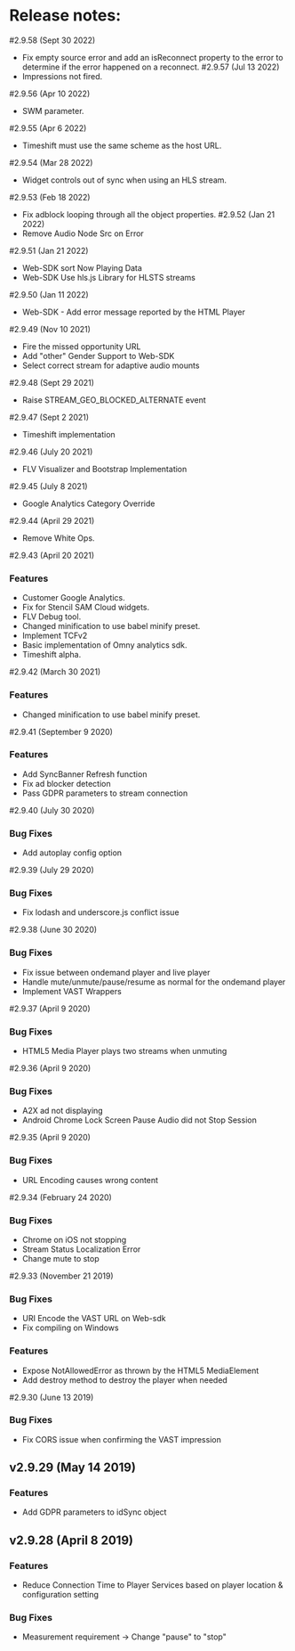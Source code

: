 # Release notes:
#2.9.58 (Sept 30 2022)
- Fix empty source error and add an isReconnect property to the error to determine if the error happened on a reconnect.
#2.9.57 (Jul 13 2022)
- Impressions not fired.

#2.9.56 (Apr 10 2022)
- SWM parameter.

#2.9.55 (Apr 6 2022)
-  Timeshift must use the same scheme as the host URL.

#2.9.54 (Mar 28 2022)
- Widget controls out of sync when using an HLS stream.

#2.9.53 (Feb 18 2022)
- Fix adblock looping through all the object properties.
#2.9.52 (Jan 21 2022)
- Remove Audio Node Src on Error

#2.9.51 (Jan 21 2022)
- Web-SDK sort Now Playing Data
- Web-SDK Use hls.js Library for HLSTS streams

#2.9.50 (Jan 11 2022)
- Web-SDK - Add error message reported by the HTML Player

#2.9.49 (Nov 10 2021)
- Fire the missed opportunity URL
- Add "other" Gender Support to Web-SDK
- Select correct stream for adaptive audio mounts

#2.9.48 (Sept 29 2021)
- Raise STREAM_GEO_BLOCKED_ALTERNATE event

#2.9.47 (Sept 2 2021)
- Timeshift implementation

#2.9.46 (July 20 2021)
- FLV Visualizer and Bootstrap Implementation

#2.9.45 (July 8 2021)
- Google Analytics Category Override

#2.9.44 (April 29 2021)
- Remove White Ops.

#2.9.43 (April 20 2021)
### Features
- Customer Google Analytics.
- Fix for Stencil SAM Cloud widgets.
- FLV Debug tool.
- Changed minification to use babel minify preset.
- Implement TCFv2
- Basic implementation of Omny analytics sdk.
- Timeshift alpha.

#2.9.42 (March 30 2021)
### Features
- Changed minification to use babel minify preset.

#2.9.41 (September 9 2020)
### Features
- Add SyncBanner Refresh function
- Fix ad blocker detection
- Pass GDPR parameters to stream connection

#2.9.40 (July 30 2020)
### Bug Fixes ###
- Add autoplay config option

#2.9.39 (July 29 2020)
### Bug Fixes ###
- Fix lodash and underscore.js conflict issue

#2.9.38 (June 30 2020)
### Bug Fixes ####
- Fix issue between ondemand player and live player
- Handle mute/unmute/pause/resume as normal for the ondemand player
- Implement VAST Wrappers

#2.9.37 (April 9 2020)
### Bug Fixes
- HTML5 Media Player plays two streams when unmuting

#2.9.36 (April 9 2020)
### Bug Fixes
- A2X ad not displaying
- Android Chrome Lock Screen Pause Audio did not Stop Session

#2.9.35 (April 9 2020)
### Bug Fixes
- URL Encoding causes wrong content

#2.9.34 (February 24 2020)
### Bug Fixes
- Chrome on iOS not stopping
- Stream Status Localization Error
- Change mute to stop

#2.9.33 (November 21 2019)
### Bug Fixes
- URI Encode the VAST URL on Web-sdk
- Fix compiling on Windows
### Features
- Expose NotAllowedError as thrown by the HTML5 MediaElement
- Add destroy method to destroy the player when needed

#2.9.30 (June 13 2019)
### Bug Fixes
- Fix CORS issue when confirming the VAST impression

## v2.9.29 (May 14 2019)
### Features
- Add GDPR parameters to idSync object

## v2.9.28 (April 8 2019)
### Features
- Reduce Connection Time to Player Services based on player location & configuration setting

### Bug Fixes
- Measurement requirement -> Change "pause" to "stop"

